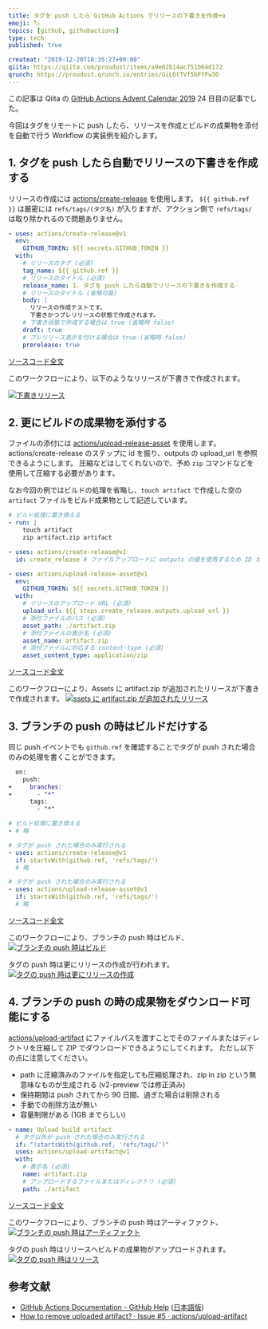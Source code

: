 ```yaml
---
title: タグを push したら GitHub Actions でリリースの下書きを作成+α
emoji: 🏷️
topics: [github, githubactions]
type: tech
published: true

createat: "2019-12-20T18:35:27+09:00"
qiita: https://qiita.com/proudust/items/a9e02b14acf51b64d172
qrunch: https://proudust.qrunch.io/entries/GiLGtTVf5bFYFw3O
---
```


この記事は Qiita の [GitHub Actions Advent Calendar 2019](https://qiita.com/advent-calendar/2019/github-actions) 24 日目の記事でした。

今回はタグをリモートに push したら、リリースを作成とビルドの成果物を添付を自動で行う Workflow の実装例を紹介します。

## 1. タグを push したら自動でリリースの下書きを作成する

リリースの作成には [actions/create-release](https://github.com/actions/create-release) を使用します。
`${{ github.ref }}` は厳密には `refs/tags/(タグ名)` が入りますが、アクション側で `refs/tags/` は取り除かれるので問題ありません。

``` yml
- uses: actions/create-release@v1
  env:
    GITHUB_TOKEN: ${{ secrets.GITHUB_TOKEN }}
  with:
    # リリースのタグ (必須)
    tag_name: ${{ github.ref }}
    # リリースのタイトル (必須)
    release_name: 1. タグを push したら自動でリリースの下書きを作成する
    # リリースのタイトル (省略可能)
    body: |
      リリースの作成テストです。
      下書きかつプレリリースの状態で作成されます。
    # 下書き状態で作成する場合は true (省略時 false)
    draft: true
    # プレリリース表示を付ける場合は true (省略時 false)
    prerelease: true
```

[ソースコード全文](https://github.com/proudust/example-github-actions-release/blob/1/.github/workflows/release.yml)

このワークフローにより、以下のようなリリースが下書きで作成されます。

[![下書きリリース](1.png)](https://github.com/proudust/example-github-actions-release/releases/tag/1)

## 2. 更にビルドの成果物を添付する

ファイルの添付には [actions/upload-release-asset](https://github.com/actions/upload-release-asset) を使用します。
actions/create-release のステップに id を振り、outputs の upload_url を参照できるようにします。
圧縮などはしてくれないので、予め `zip` コマンドなどを使用して圧縮する必要があります。

なお今回の例ではビルドの処理を省略し、`touch artifact` で作成した空の `artifact` ファイルをビルド成果物として記述しています。

``` yml
# ビルド処理に置き換える
- run: |
    touch artifact
    zip artifact.zip artifact

- uses: actions/create-release@v1
  id: create_release # ファイルアップロードに outputs の値を使用するため ID が必要

- uses: actions/upload-release-asset@v1
  env:
    GITHUB_TOKEN: ${{ secrets.GITHUB_TOKEN }}
  with:
    # リリースのアップロード URL (必須)
    upload_url: ${{ steps.create_release.outputs.upload_url }}
    # 添付ファイルのパス (必須)
    asset_path: ./artifact.zip
    # 添付ファイルの表示名 (必須)
    asset_name: artifact.zip
    # 添付ファイルに対応する content-type (必須)
    asset_content_type: application/zip
```

[ソースコード全文](https://github.com/proudust/example-github-actions-release/blob/2/.github/workflows/release.yml)

このワークフローにより、Assets に artifact.zip が追加されたリリースが下書きで作成されます。
[![ssets に artifact.zip が追加されたリリース](2.png)](https://github.com/proudust/example-github-actions-release/releases/tag/2)

## 3. ブランチの push の時はビルドだけする

同じ push イベントでも `github.ref` を確認することでタグが push された場合のみの処理を書くことができます。

``` diff
  on:
    push:
+     branches:
+       - "*"
      tags:
        - "*"
```

``` yml
# ビルド処理に置き換える
- # 略

# タグが push された場合のみ実行される
- uses: actions/create-release@v1
  if: startsWith(github.ref, 'refs/tags/')
  # 略

# タグが push された場合のみ実行される
- uses: actions/upload-release-asset@v1
  if: startsWith(github.ref, 'refs/tags/')
  # 略
```

[ソースコード全文](https://github.com/proudust/example-github-actions-release/blob/3/.github/workflows/release.yml)

このワークフローにより、ブランチの push 時はビルド、
[![ブランチの push 時はビルド](3-branch.png)](https://github.com/proudust/example-github-actions-release/runs/357799156)

タグの push 時は更にリリースの作成が行われます。
[![タグの push 時は更にリリースの作成](3-tag.png)](https://github.com/proudust/example-github-actions-release/runs/357801599)

## 4. ブランチの push の時の成果物をダウンロード可能にする

[actions/upload-artifact](https://github.com/actions/upload-artifact) にファイルパスを渡すことでそのファイルまたはディレクトリを圧縮して ZIP でダウンロードできるようにしてくれます。
ただし以下の点に注意してください。

- path に圧縮済みのファイルを指定しても圧縮処理され、zip in zip という無意味なものが生成される (v2-preview では修正済み)
- 保持期間は push されてから 90 日間、過ぎた場合は削除される
- 手動での削除方法が無い
- 容量制限がある (1GB までらしい)

``` yml
- name: Upload build artifact
  # タグ以外が push された場合のみ実行される
  if: "!startsWith(github.ref, 'refs/tags/')"
  uses: actions/upload-artifact@v1
  with:
    # 表示名 (必須)
    name: artifact.zip
    # アップロードするファイルまたはディレクトリ (必須)
    path: ./artifact
```

[ソースコード全文](https://github.com/proudust/example-github-actions-release/blob/4/.github/workflows/release.yml)

このワークフローにより、ブランチの push 時はアーティファクト、
[![ブランチの push 時はアーティファクト](4-branch.png)](https://github.com/proudust/example-github-actions-release/runs/357829379)

タグの push 時はリリースへビルドの成果物がアップロードされます。
[![タグの push 時はリリース](4-tag.png)](https://github.com/proudust/example-github-actions-release/runs/357830908)

## 参考文献

- [GitHub Actions Documentation - GitHub Help](https://help.github.com/en/actions) ([日本語版](https://help.github.com/ja/actions))
- [How to remove uploaded artifact? · Issue #5 · actions/upload-artifact](https://github.com/actions/upload-artifact/issues/5)
